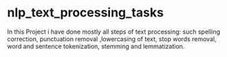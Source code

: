 # nlp_text_processing_tasks
In this Project i have done mostly all steps of text processing: such spelling correction, punctuation removal ,lowercasing of text, stop words removal, word and sentence tokenization, stemming and lemmatization.
